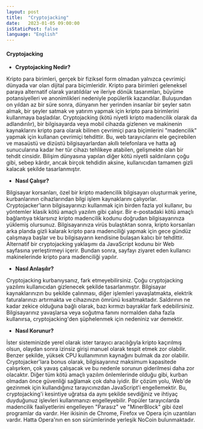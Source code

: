 ```yaml
---
layout: post
title:  "Cryptojacking"
date:   2023-01-05 09:00:00
isStaticPost: false
language: "English"
---
```


#### **Cryptojacking**

- **Cryptojacking Nedir?** 

Kripto para birimleri, gerçek bir fiziksel form olmadan yalnızca çevrimiçi dünyada var olan dijital para biçimleridir. Kripto para birimleri geleneksel paraya alternatif olarak yaratıldılar ve ileriye dönük tasarımları, büyüme potansiyelleri ve anonimlikleri nedeniyle popülerlik kazandılar. Buluşundan on yıldan az bir süre sonra, dünyanın her yerinden insanlar bir şeyler satın almak, bir şeyler satmak ve yatırım yapmak için kripto para birimlerini kullanmaya başladılar. Cryptojacking (kötü niyetli kripto madencilik olarak da adlandırılır), bir bilgisayarda veya mobil cihazda gizlenen ve makinenin kaynaklarını kripto para olarak bilinen çevrimiçi para biçimlerini "madencilik" yapmak için kullanan çevrimiçi tehdittir. Bu, web tarayıcılarını ele geçirebilen ve masaüstü ve dizüstü bilgisayarlardan akıllı telefonlara ve hatta ağ sunucularına kadar her tür cihazı tehlikeye atabilen, gelişmekte olan bir tehdit cinsidir. Bilişim dünyasına yapılan diğer kötü niyetli saldırıların çoğu gibi, sebep kârdır, ancak birçok tehdidin aksine, kullanıcıdan tamamen gizli kalacak şekilde tasarlanmıştır.

- **Nasıl Çalışır?**

Bilgisayar korsanları, özel bir kripto madencilik bilgisayarı oluşturmak yerine, kurbanlarının cihazlarından bilgi işlem kaynaklarını çalıyorlar. Cryptojacker'ların bilgisayarınızı kullanmak için birden fazla yol kullanır, bu yöntemler klasik kötü amaçlı yazılım gibi çalışır. Bir e-postadaki kötü amaçlı bağlantıya tıklarsınız kripto madencilik kodunu doğrudan bilgisayarınıza yüklemiş olursunuz. Bilgisayarınıza virüs bulaştıktan sonra, kripto korsanları arka planda gizli kalarak kripto para madenciliği yapmak için gece gündüz çalışmaya başlar ve bu bilgisayarın kendisine bulaşan kalıcı bir tehdittir. Alternatif bir cryptojacking yaklaşımı da JavaScript kodunu bir Web sayfasına yerleştirmeyi içerir. Bundan sonra, sayfayı ziyaret eden kullanıcı makinelerinde kripto para madenciliği yapılır.

- **Nasıl Anlaşılır?**

Cryptojacking kurbanıysanız, fark etmeyebilirsiniz. Çoğu cryptojacking yazılımı kullanıcıdan gizlenecek şekilde tasarlanmıştır. Bilgisayar kaynaklarınızın bu şekilde çalınması, diğer işlemleri yavaşlatmakta, elektrik faturalarınızı artırmakta ve cihazınızın ömrünü kısaltmaktadır. Saldırının ne kadar zekice olduğuna bağlı olarak, bazı kırmızı bayraklar fark edebilirsiniz. Bilgisayarınız yavaşlarsa veya soğutma fanını normalden daha fazla kullanırsa, cryptojacking'den şüphelenmek için nedeniniz var demektir.

- **Nasıl Korunur?**

İster sisteminizde yerel olarak ister tarayıcı aracılığıyla kripto kaçırılmış olsun, olaydan sonra izinsiz girişi manuel olarak tespit etmek zor olabilir. Benzer şekilde, yüksek CPU kullanımının kaynağını bulmak da zor olabilir. Cryptojacker'lara bonus olarak, bilgisayarınız maksimum kapasitede çalışırken, çok yavaş çalışacak ve bu nedenle sorunun giderilmesi daha zor olacaktır. Diğer tüm kötü amaçlı yazılım önlemlerinde olduğu gibi, kurban olmadan önce güvenliği sağlamak çok daha iyidir. Bir çözüm yolu, Web'de gezinmek için kullandığınız tarayıcınızdan JavaScript'i engellemektir. Bu, cryptojacking'i kesintiye uğratsa da aynı şekilde sevdiğiniz ve ihtiyaç duyduğunuz işlevleri kullanmanızı engelleyebilir. Popüler tarayıcılarda madencilik faaliyetlerini engelleyen "Parasız" ve "MinerBlock" gibi özel programlar da vardır. Her ikisinin de Chrome, Firefox ve Opera için uzantıları vardır. Hatta Opera'nın en son sürümlerinde yerleşik NoCoin bulunmaktadır.